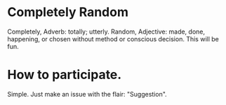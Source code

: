 # Completely Random
Completely, Adverb: totally; utterly.
Random, Adjective: made, done, happening, or chosen without method or conscious decision.
This will be fun.
# How to participate.
Simple. Just make an issue with the flair: "Suggestion".
